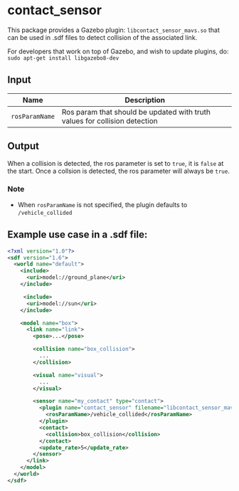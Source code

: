 # contact_sensor

This package provides a Gazebo plugin: `libcontact_sensor_mavs.so` that can be
used in .sdf files to detect collision of the associated link.

For developers that work on top of Gazebo, and wish to update plugins, do:
`sudo apt-get install libgazebo8-dev`

## Input
Name | Description
--- | ---
`rosParamName` | Ros param that should be updated with truth values for collision detection

## Output
When a collision is detected, the ros parameter is set to `true`, it is `false` at the start.
Once a collsion is detected, the ros parameter will always be `true`.

### Note
- When `rosParamName` is not specified, the plugin defaults to `/vehicle_collided`

## Example use case in a .sdf file:

```xml
<?xml version="1.0"?>
<sdf version="1.6">
  <world name="default">
    <include>
      <uri>model://ground_plane</uri>
    </include>

     <include>
      <uri>model://sun</uri>
    </include>

    <model name="box">
      <link name="link">
        <pose>...</pose>

        <collision name="box_collision">
          ...
        </collision>

        <visual name="visual">
          ...
        </visual>

        <sensor name="my_contact" type="contact">
          <plugin name="contact_sensor" filename="libcontact_sensor_mavs.so">
            <rosParamName>/vehicle_collided</rosParamName>
          </plugin>
          <contact>
            <collision>box_collision</collision>
          </contact>
          <update_rate>5</update_rate>
        </sensor>
      </link>
    </model>
  </world>
</sdf>
```
